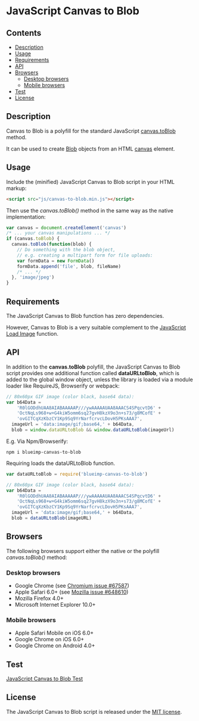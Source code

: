 # JavaScript Canvas to Blob

## Contents

- [Description](#description)
- [Usage](#usage)
- [Requirements](#requirements)
- [API](#api)
- [Browsers](#browsers)
  - [Desktop browsers](#desktop-browsers)
  - [Mobile browsers](#mobile-browsers)
- [Test](#test)
- [License](#license)

## Description

Canvas to Blob is a polyfill for the standard JavaScript
[canvas.toBlob](http://www.w3.org/TR/html5/scripting-1.html#dom-canvas-toblob)
method.

It can be used to create
[Blob](https://developer.mozilla.org/en-US/docs/Web/API/Blob) objects from an
HTML [canvas](https://developer.mozilla.org/en-US/docs/HTML/Canvas) element.

## Usage

Include the (minified) JavaScript Canvas to Blob script in your HTML markup:

```html
<script src="js/canvas-to-blob.min.js"></script>
```

Then use the _canvas.toBlob()_ method in the same way as the native
implementation:

```js
var canvas = document.createElement('canvas')
/* ... your canvas manipulations ... */
if (canvas.toBlob) {
  canvas.toBlob(function(blob) {
    // Do something with the blob object,
    // e.g. creating a multipart form for file uploads:
    var formData = new FormData()
    formData.append('file', blob, fileName)
    /* ... */
  }, 'image/jpeg')
}
```

## Requirements

The JavaScript Canvas to Blob function has zero dependencies.

However, Canvas to Blob is a very suitable complement to the
[JavaScript Load Image](https://github.com/blueimp/JavaScript-Load-Image)
function.

## API

In addition to the **canvas.toBlob** polyfill, the JavaScript Canvas to Blob
script provides one additional function called **dataURLtoBlob**, which is added
to the global window object, unless the library is loaded via a module loader
like RequireJS, Browserify or webpack:

```js
// 80x60px GIF image (color black, base64 data):
var b64Data =
    'R0lGODdhUAA8AIABAAAAAP///ywAAAAAUAA8AAACS4SPqcvtD6' +
    'OctNqLs968+w+G4kiW5omm6sq27gvH8kzX9o3n+s73/g8MCofE' +
    'ovGITCqXzKbzCY1Kp9Sq9YrNarfcrvcLDovH5PKsAAA7',
  imageUrl = 'data:image/gif;base64,' + b64Data,
  blob = window.dataURLtoBlob && window.dataURLtoBlob(imageUrl)
```

E.g. Via Npm/Browserify:

```shell
npm i blueimp-canvas-to-blob
```

Requiring loads the dataURLtoBlob function.

```js
var dataURLtoBlob = require('blueimp-canvas-to-blob')

// 80x60px GIF image (color black, base64 data):
var b64Data =
    'R0lGODdhUAA8AIABAAAAAP///ywAAAAAUAA8AAACS4SPqcvtD6' +
    'OctNqLs968+w+G4kiW5omm6sq27gvH8kzX9o3n+s73/g8MCofE' +
    'ovGITCqXzKbzCY1Kp9Sq9YrNarfcrvcLDovH5PKsAAA7',
  imageUrl = 'data:image/gif;base64,' + b64Data,
  blob = dataURLtoBlob(imageURL)
```

## Browsers

The following browsers support either the native or the polyfill
_canvas.toBlob()_ method:

### Desktop browsers

- Google Chrome (see
  [Chromium issue #67587](https://code.google.com/p/chromium/issues/detail?id=67587))
- Apple Safari 6.0+ (see
  [Mozilla issue #648610](https://bugzilla.mozilla.org/show_bug.cgi?id=648610))
- Mozilla Firefox 4.0+
- Microsoft Internet Explorer 10.0+

### Mobile browsers

- Apple Safari Mobile on iOS 6.0+
- Google Chrome on iOS 6.0+
- Google Chrome on Android 4.0+

## Test

[JavaScript Canvas to Blob Test](https://blueimp.github.io/JavaScript-Canvas-to-Blob/test/)

## License

The JavaScript Canvas to Blob script is released under the
[MIT license](https://opensource.org/licenses/MIT).
